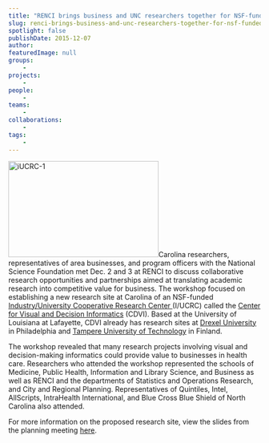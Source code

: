 ```yaml
---
title: "RENCI brings business and UNC researchers together for NSF-funded workshop"
slug: renci-brings-business-and-unc-researchers-together-for-nsf-funded-workshop
spotlight: false
publishDate: 2015-12-07
author: 
featuredImage: null
groups:
    - 
projects:
    - 
people:
    - 
teams: 
    - 
collaborations:
    - 
tags:
    - 
---
```

<p class="p1"><span class="s1"><a href="https://renci.org/wp-content/uploads/2015/12/iUCRC-1.jpg"><img class="alignright size-medium wp-image-15234" src="https://renci.org/wp-content/uploads/2015/12/iUCRC-1-300x192.jpg" alt="iUCRC-1" width="300" height="192" /></a>Carolina researchers, representatives of area
businesses, and program officers with the National Science Foundation met Dec. 2 and 3 at RENCI to discuss collaborative research opportunities and partnerships aimed at translating academic research into competitive value for business. The workshop focused on establishing a new research site at Carolina of an NSF-funded <a href="http://www.nsf.gov/eng/iip/iucrc/home.jsp" target="_blank">Industry/University Cooperative Research Center </a>(I/UCRC) called the <a href="http://www.nsfcvdi.org/" target="_blank">Center for Visual and Decision Informatics</a> (CDVI). Based at the University of Louisiana at Lafayette, CDVI already has research sites at <a href="http://drexel.edu/cci/research/centers-institutes/CVDI/" target="_blank">Drexel University</a> in Philadelphia and <a href="http://www.tut.fi/en/about-tut/news-and-events/tut-joins-the-nsf-center-devoted-to-challenges-of-big-data-p094392c2" target="_blank">Tampere University of Technology</a> in Finland. </span></p>
<p class="p1"><!--more--></p>
<p class="p1"><span class="s1">The workshop revealed that many research projects involving visual and decision-making informatics could provide value to businesses in health care. Researchers who attended the workshop represented the schools of Medicine, Public Health, Information and Library Science, and Business as well as RENCI and the departments of Statistics and Operations Research, and City and Regional Planning. Representatives of Quintiles, Intel, AllScripts, IntraHealth International, and Blue Cross Blue Shield of North Carolina also attended.</span></p>
<p class="p1"><span class="s1">For more information on the proposed research site, view the slides from the planning meeting <a href="http://iucrc.renci.org/current-workshop/" target="_blank">here</a>.</span></p>
